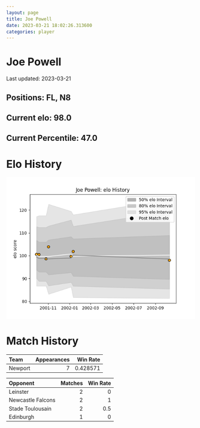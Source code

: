 ```yaml
---  
layout: page  
title: Joe Powell  
date: 2023-03-21 18:02:26.313600  
categories: player  
---
```

# Joe Powell


Last updated: 2023-03-21
## Positions: FL, N8

## Current elo: 98.0

## Current Percentile: 47.0

# Elo History


![elo history](history_JoePowell.png)
# Match History


| Team    |   Appearances |   Win Rate |
|:--------|--------------:|-----------:|
| Newport |             7 |   0.428571 |

| Opponent          |   Matches |   Win Rate |
|:------------------|----------:|-----------:|
| Leinster          |         2 |        0   |
| Newcastle Falcons |         2 |        1   |
| Stade Toulousain  |         2 |        0.5 |
| Edinburgh         |         1 |        0   |
